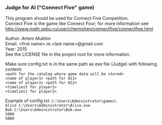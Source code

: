 ### Judge for AI ("Connect Five" game)

This program should be used for Connect Five Competition.  
Connect Five is the game like Connect Four; for more information see  
http://www.math.spbu.ru/user/chernishev/connectfive/connectfive.html

Author: Artem Mukhin  
Email: \<first name\>.m.\<last name\>@gmail.com  
Year: 2015  
See the LICENSE file in the project root for more information.  


Make sure config.txt is in the same path as exe file (Judge) with following content:  
`<path for the catalog where game data will be stored>`  
`<name of player1> <path for AI1>`  
`<name of player2> <path for AI2>`  
`<timelimit for player1>`  
`<timelimit for player2>`

Example of config.txt:
`C:\Users\Administrator\games\`  
`Alice C:\Users\Administrator\Alice.exe`  
`Bob C:\Users\Administrator\Bob.exe`  
`5000`  
`5000`